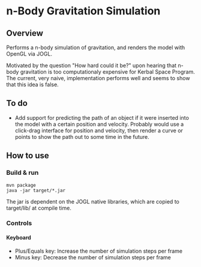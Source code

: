 # n-Body Gravitation Simulation

## Overview

Performs a n-body simulation of gravitation, and renders the model with OpenGL via JOGL.

Motivated by the question "How hard could it be?" upon hearing that n-body gravitation is too computationaly expensive for Kerbal Space Program. The current, very naive, implementation performs well and seems to show that this idea is false.

## To do

*   Add support for predicting the path of an object if it were inserted into the model with a certain position and velocity. Probably would use a click-drag interface for position and velocity, then render a curve or points to show the path out to some time in the future.

## How to use

### Build & run

    mvn package
    java -jar target/*.jar

The jar is dependent on the JOGL native libraries, which are copied to target/lib/ at compile time.

### Controls

#### Keyboard

*   Plus/Equals key: Increase the number of simulation steps per frame
*   Minus key: Decrease the number of simulation steps per frame
